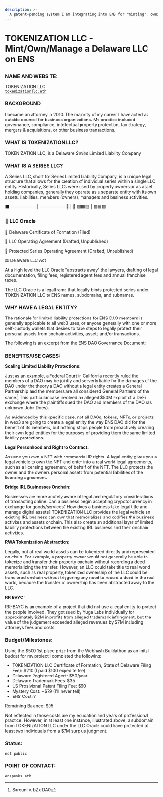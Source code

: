 ```yaml
---
description: >-
  A patent-pending system I am integrating into ENS for "minting", owning and managing legal entities.
---
```


# TOKENIZATION LLC - Mint/Own/Manage a Delaware LLC on ENS

##

### NAME AND WEBSITE:

TOKENIZATION LLC
</br>
[`tokenizationllc.eth`](https://app.webhash.com/Links/tokenization)

### BACKGROUND

I became an attorney in 2010.  The majority of my career I have acted as outside counsel for business organizations.  My practice included governance, compliance, intellectual property protection, tax strategy, mergers & acquisitions, or other business transactions.

### WHAT IS TOKENIZATION LLC? 

TOKENIZATION LLC, is a Delaware *Series* Limited Liability Company 

### WHAT IS A SERIES LLC? 

A Series LLC, short for Series Limited Liability Company, is a unique legal structure that allows for the creation of individual series within a single LLC entity. Historically, Series LLCs were used by property owners or as asset holding companies, generally they operate as a separate entity with its own assets, liabilities, members (owners), managers and business activities.

⬛️
------------- | -------------
🔳 | 🔳
🟥🟧🟨  | 🟩🟦🟪

### 🔮 LLC Oracle

📜 Delaware Certificate of Formation (Filed)

📄 LLC Operating Agreement (Drafted, Unpublished)

📝 Protected Series Operating Agreement (Drafted, Unpublished)

⚖️ Delaware LLC Act

At a high level the LLC Oracle "abstracts away" the lawyers, drafting of legal documentation, filing fees, registered agent fees and annual franchise taxes. 

The LLC Oracle is a legalframe that legally binds protected series under TOKENIZATION LLC to ENS names, subdomains, and subnames.   

### WHY HAVE A LEGAL ENTITY?

The rationale for limited liability protections for ENS DAO members is generally applicable to all web3 uses, or anyone generally with one or more self-custody wallets that desires to take steps to legally protect their personal assets from onchain activities, assets and/or transactions.  

The following is an excerpt from the ENS DAO Governance Document:


### BENEFITS/USE CASES:

<b>Scaling Limited Liability Protections:</b>

Just as an example, a Federal Court in California recently ruled the members of a DAO may be jointly and serverly liable for the damages of the DAO under the theory a DAO without a legal entity creates a General Partnership and the members are all considered General Partners of the same.[^2]  This particular case involved an alleged $50M exploit of a DeFi exchange where the plaintiffs sued the DAO and members of the DAO (as unknown John Does).

As evidenced by this specific case, not all DAOs, tokens, NFTs, or projects in web3 are going to create a legal entity the way ENS DAO did for the benefit of its members, but nothing stops people from proactively creating their own legal entities for the purposes of providing them the same limited liability protections.

<b>Legal Personhood and Right to Contract:</b>

Assume you own a NFT with commercial IP rights. A legal entity gives you a legal vehicle to own the NFT and enter into a real world legal agreements, such as a licensing agreement, of behalf of the NFT.  The LLC protects the owner and the owners personal assets from potential liabilities of the licensing agreement.  

<b>Bridge IRL Businesses Onchain:</b>

Businesses are more acutely aware of legal and regulatory considerations of transacting online.  Can a business begin accepting crypotocurrency in exchange for goods/services?  How does a business take legal title and manage digital assets?  TOKENIZATION LLC provides the legal vehicle an existing IRL business can own that memorializes and codifies the business activites and assets onchain.  This also create an additional layer of limited liability protections between the existing IRL business and their onchain activities.  

<b>RWA Tokenization Abstraction:</b>

Legally, not all real world assets can be tokenized directly and represented on chain.  For example, a property owner would not generally be able to tokenize and transfer their property onchain without recording a deed memorializing the transfer.  However, an LLC could take title to real world assets, such as real property, tokenized ownership of the LLC could be transfered onchain without triggering any need to record a deed in the real world, because the transfer of ownership has been abstracted away to the LLC.

<b>RR BAYC:</b>

RR-BAYC is an example of a project that did not use a legal entity to protect the people involved.  They got sued by Yuga Labs individually for approximately $2M in profits from alleged trademark infringment, but the value of the judgement exceeded alleged revenues by $7M including attorneys fees and costs.

### Budget/Milestones:

Using the $500 1st place prize from the Webhash Buildathon as an inital budget for my project I completed the following:

* TOKENIZATION LLC Certificate of Formation, State of Delaware Filing Fee): $210 (I paid $100 expedite fee)
* Delaware Registered Agent: $50/year
* Delaware Trademark Fees: $35
* US Prosivional Patent Filing Fee: $60
* Mystery Cost: ~$79 (I'll never tell)
* ENS Cost: ?

Remaining Balance: $95 

Not reflected in those costs are my education and years of professional practice.  However, in at least one instance, illustrated above, a subdomain from TOKENIZATION LLC under the LLC Oracle could have protected at least two individuals from a $7M surplus judgment.


### Status:

 `not public` 

### POINT OF CONTACT:

`enspunks.eth` 

[^1]: United States Patent Trademark Office, Application #: 63/565,179

[^2]: Sarcuni v. bZx DAO
